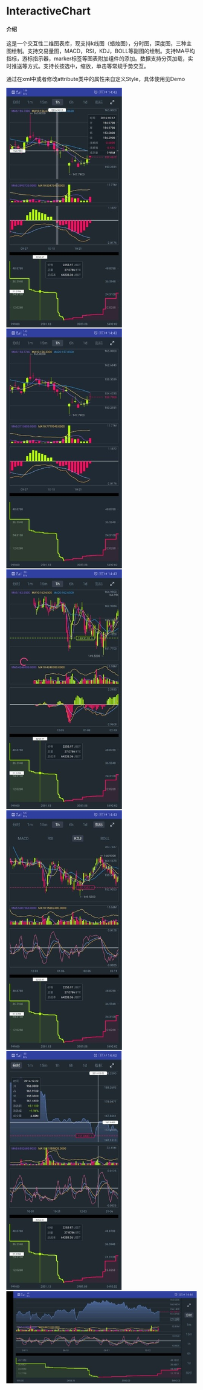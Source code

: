 # InteractiveChart

#### 介绍
这是一个交互性二维图表库，现支持k线图（蜡烛图），分时图，深度图，三种主图绘制。支持交易量图，MACD，RSI，KDJ，BOLL等副图的绘制。支持MA平均指标，游标指示器，marker标签等图表附加组件的添加。数据支持分页加载，实时推送等方式。支持长按选中，缩放，单击等常规手势交互。

通过在xml中或者修改attribute类中的属性来自定义Style，具体使用见Demo


  
 ![输入图片说明](image/481556520287_.pic_gaitubao_306x634.jpg)![输入图片说明](image/471556520286_.pic_gaitubao_306x634.jpg)
 ![输入图片说明](image/461556520285_.pic_gaitubao_306x634.jpg)![输入图片说明](image/451556520284_.pic_gaitubao_306x634.jpg)
 ![输入图片说明](image/441556520283_.pic_gaitubao_305x632.jpg)![输入图片说明](image/431556520281_.pic_gaitubao_568x274.jpg)
